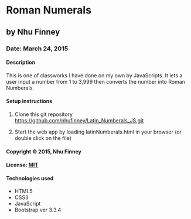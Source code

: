 # Roman Numerals
## by Nhu Finney
### Date: March 24, 2015
#### Description
This is one of classworks I have done on my own by JavaScripts. It lets a user input a number from 1 to 3,999 then converts the number into Roman Numberals.

#### Setup instructions
1. Clone this git repository https://github.com/nhufinney/Latin_Numberals_JS.git

2. Start the web app by loading latinNumberals.html in your browser (or double click on the file)


#### Copyright © 2015, Nhu Finney

#### License: [MIT](https://github.com/twbs/bootstrap/blob/master/LICENSE)  

#### Technologies used

- HTML5
- CSS3
- JavaScript
- Bootstrap ver 3.3.4
